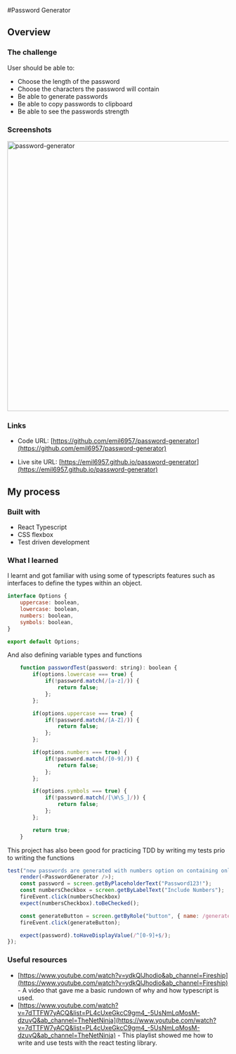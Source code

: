 #Password Generator

## Overview

### The challenge

User should be able to:

- Choose the length of the password
- Choose the characters the password will contain
- Be able to generate passwords
- Be able to copy passwords to clipboard
- Be able to see the passwords strength

### Screenshots

<img width="613" alt="password-generator" src="https://user-images.githubusercontent.com/91159544/206935978-d755c05c-e176-44bd-8c9e-85c6490817d1.png">

### Links

- Code URL: [https://github.com/emil6957/password-generator](https://github.com/emil6957/password-generator)

- Live site URL: [https://emil6957.github.io/password-generator](https://emil6957.github.io/password-generator)

## My process

### Built with

- React Typescript
- CSS flexbox
- Test driven development

### What I learned

I learnt and got familiar with using some of typescripts features such as interfaces to define the types within an object.
```js
interface Options {
    uppercase: boolean,
    lowercase: boolean,
    numbers: boolean,
    symbols: boolean,
}

export default Options;
```

And also defining variable types and functions
```js
    function passwordTest(password: string): boolean {
        if(options.lowercase === true) {
            if(!password.match(/[a-z]/)) {
                return false;
            };
        };

        if(options.uppercase === true) {
            if(!password.match(/[A-Z]/)) {
                return false;
            };
        };

        if(options.numbers === true) {
            if(!password.match(/[0-9]/)) {
                return false;
            };
        };

        if(options.symbols === true) {
            if(!password.match(/[\W\S_]/)) {
                return false;
            };
        };

        return true;
    }
```

This project has also been good for practicing TDD by writing my tests prio to writing the functions
```js
test("new passwords are generated with numbers option on containing only numbers", () => {
    render(<PasswordGenerator />);
    const password = screen.getByPlaceholderText("Password123!");
    const numbersCheckbox = screen.getByLabelText("Include Numbers");
    fireEvent.click(numbersCheckbox)
    expect(numbersCheckbox).toBeChecked();

    const generateButton = screen.getByRole("button", { name: /generate/i });
    fireEvent.click(generateButton);

    expect(password).toHaveDisplayValue(/^[0-9]+$/);
});
```

### Useful resources
- [https://www.youtube.com/watch?v=ydkQlJhodio&ab_channel=Fireship](https://www.youtube.com/watch?v=ydkQlJhodio&ab_channel=Fireship) - A video that gave me a basic rundown of why and how typescript is used.
- [https://www.youtube.com/watch?v=7dTTFW7yACQ&list=PL4cUxeGkcC9gm4_-5UsNmLqMosM-dzuvQ&ab_channel=TheNetNinja](https://www.youtube.com/watch?v=7dTTFW7yACQ&list=PL4cUxeGkcC9gm4_-5UsNmLqMosM-dzuvQ&ab_channel=TheNetNinja) - This playlist showed me how to write and use tests with the react testing library.

